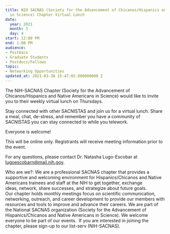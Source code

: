 ```yaml
---
title: NIH SACNAS (Society for the Advancement of Chicanos/Hispanics and Native Americans
  in Science) Chapter Virtual Lunch
date:
  year: 2021
  month: 3
  day: 4
start: 12:00 PM
end: 1:00 PM
audience:
- Postbacs
- Graduate Students
- Postdocs/Fellows
topic:
- Networking Opportunities
updated_at: 2021-03-30 15:47:02.000000000 Z
---
```

The NIH-SACNAS Chapter (Society for the Advancement of
Chicanos/Hispanics and Native Americans in Science) would like to invite
you to their weekly virtual lunch on Thursdays. 

Stay connected with other SACNISTAS and join us for a virtual lunch.
Share a meal, chat, de-stress, and remember you have a community of
SACNISTAS you can stay connected to while you telework.

Everyone is welcome! 

This will be online only. Registrants will receive meeting information
prior to the event.

For any questions, please contact Dr. Natasha Lugo-Escobar at
lugoescobarn@mail.nih.gov.  

<span>Who are we?: We are a professional SACNAS
chapter that provides a supportive and welcoming environment for
Hispanics/Chicanos and Native Americans trainees and staff at the NIH to
get together, exchange ideas, network, share successes, and strategize
about future goals. Our chapter holds monthly meetings focus on
scientific communication, networking, outreach, and career development
to provide our members with resources and tools to improve and
advance their careers. We are part of the National SACNAS organization
(Society for the Advancement of Hispanics/Chicanos and Native Americans
in Science). We welcome everyone to be part of our events.  If you are
interested in joining the chapter, please sign-up to our list-serv
(NIH-SACNAS). </span>

 

 

 
